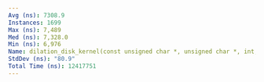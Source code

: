```yaml
---
Avg (ns): 7308.9
Instances: 1699
Max (ns): 7,489
Med (ns): 7,328.0
Min (ns): 6,976
Name: dilation_disk_kernel(const unsigned char *, unsigned char *, int, int, int)
StdDev (ns): "80.9"
Total Time (ns): 12417751
---
```

